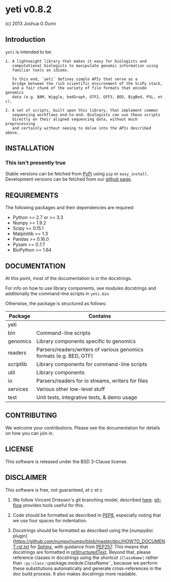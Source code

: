 # yeti v0.8.2
(c) 2013 Joshua G Dunn


## Introduction

`yeti` is intended to be:


    1. A lightweight library that makes it easy for biologists and 
       computational biologists to manipulate genomic information using
       familiar tools an idioms.
       
       To this end, `yeti` defines simple APIs that serve as a
       bridge between the rich scientific environment of the SciPy stack,
       and a fair chunk of the variety of file formats that encode genomics
       data (e.g. BAM, Wiggle, bedGraph, GTF2, GFF3, BED, BigBed, PSL, et c).

    2. A set of scripts, built upon this library, that implement common
       sequencing workflows end-to-end. Biologists can use these scripts
       directly on their aligned sequencing data, without much preprocessing
       and certainly without neeing to delve into the APIs described above.



## INSTALLATION

### This isn't presently true
Stable versions can be fetched from [PyPi](https://pypi.python.org)
using `pip` or `easy_install`. Development versions can be fetched
from our [github page]().


## REQUIREMENTS

The following packages and their dependencies are required:

- Python     >= 2.7 or >= 3.3
- Numpy      >= 1.9.2
- Scipy      >= 0.15.1
- Matplotlib >= 1.3
- Pandas     >= 0.16.0
- Pysam      >= 0.7.7
- BioPython  >= 1.64


## DOCUMENTATION

At this point, most of the documentation is in the docstrings.

For info on how to use library components, see modules docstrings and additionally
the command-line scripts in `yeti.bin`

Otherwise, the package is structured as follows:

Package            | Contains
-------------------|--------------------------------------------------------------
yeti        | 
	bin			   | Command-line scripts
	genomics       | Library components specific to genomics
		readers	   | Parsers/readers/writers of various genomics formats (e.g. BED, GTF)
		scriptlib  | Library components for command-line scripts
	util           | Library components 
		io         | Parsers/readers for io streams, writers for files 
		services   | Various other low-level stuff
	test           | Unit tests, integrative tests, & demo usage



## CONTRIBUTING

We welcome your contributions. Please see the documentation for details
on how you can join in.

## LICENSE

This software is released under the BSD 3-Clause license.

## DISCLAIMER

This software is free, not guaranteed, et c et c


1. We follow Vincent Driessen's git branching model, described
[here](http://nvie.com/posts/a-successful-git-branching-model/).
[git-flow](https://github.com/nvie/gitflow/wiki/Installation)
provides tools useful for this.
       
2. Code should be formatted as described
in [PEP8](https://www.python.org/dev/peps/pep-0008),
especially noting that we use four spaces for indentation.

3. Docstrings should be formatted as described using
the [numpydoc plugin](https://github.com/numpy/numpy/blob/master/doc/HOWTO_DOCUMENT.rst.txt
for [Sphinx](http://sphinx-doc.org/),
with guidance from [PEP257](https://www.python.org/dev/peps/pep-0257).
This means that docstrings are formatted in
[reStructuredText](http://docutils.sourceforge.net/docs/user/rst/quickref.html).
Beyond that, please reference classes in docstrings using the shortcut `|ClassName|`
rather than `:py:class:\`package.module.ClassName\``, because we perform these substitutions
automatically and generate cross-references in the doc build process. It also makes
docstrings more readable.

